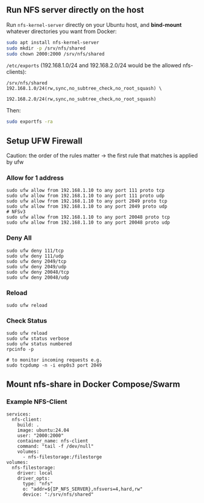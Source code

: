 ## Run NFS server directly on the host

Run `nfs-kernel-server` directly on your Ubuntu host, and **bind-mount** whatever directories you want from Docker:

```bash
sudo apt install nfs-kernel-server
sudo mkdir -p /srv/nfs/shared
sudo chown 2000:2000 /srv/nfs/shared
```

`/etc/exports` (192.168.1.0/24 and 192.168.2.0/24 would be the allowed nfs-clients):

```
/srv/nfs/shared 192.168.1.0/24(rw,sync,no_subtree_check,no_root_squash) \
                192.168.2.0/24(rw,sync,no_subtree_check,no_root_squash)
```

Then:

```bash
sudo exportfs -ra
```

## Setup UFW Firewall

Caution: the order of the rules matter -> the first rule that matches is applied by ufw

### Allow for 1 address
```
sudo ufw allow from 192.168.1.10 to any port 111 proto tcp
sudo ufw allow from 192.168.1.10 to any port 111 proto udp
sudo ufw allow from 192.168.1.10 to any port 2049 proto tcp
sudo ufw allow from 192.168.1.10 to any port 2049 proto udp
# NFSv3
sudo ufw allow from 192.168.1.10 to any port 20048 proto tcp
sudo ufw allow from 192.168.1.10 to any port 20048 proto udp
```

### Deny All
```
sudo ufw deny 111/tcp
sudo ufw deny 111/udp
sudo ufw deny 2049/tcp
sudo ufw deny 2049/udp
sudo ufw deny 20048/tcp
sudo ufw deny 20048/udp
```

### Reload
```
sudo ufw reload
```

### Check Status
```
sudo ufw reload
sudo ufw status verbose
sudo ufw status numbered
rpcinfo -p

# to monitor incoming requests e.g.
sudo tcpdump -n -i enp0s3 port 2049
```

## Mount nfs-share in Docker Compose/Swarm


### Example NFS-Client
```
services:
  nfs-client:
    build: .
    image: ubuntu:24.04
    user: "2000:2000"
    container_name: nfs-client
    command: "tail -f /dev/null"
    volumes:
      - nfs-filestorage:/filestorge
volumes:
  nfs-filestorage:
    driver: local
    driver_opts:
      type: "nfs"
      o: "addr=${IP_NFS_SERVER},nfsvers=4,hard,rw"
      device: ":/srv/nfs/shared"
```
